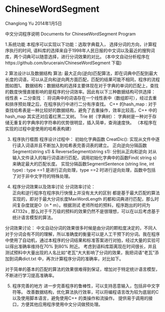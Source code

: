 ChineseWordSegment
==================

Changlong Yu
2014年1月5日


中文分词程序说明
Documents for ChineseWordSegment Program 

1.系统功能
 本程序可以实现以下功能：选取字典载入， 选择分词的方向，计算程序执行的时间, 语料库的选择来自于1998年人民日报的中文词以及最近的搜狗词库，两个词典可以随意选择，进行分词效果的对比。
(本中文自动分析程序在https://github.com/brucerain/ChineseWordSegment 下载)

2 算法设计以及数据结构
 算法:  最大正向(逆向)匹配算法，即在词典中匹配到最大长度的词语，可以从正向和逆向两方面匹配，匹配的结果可能不相同，程序的流程图如图1。
数据结构：数据结构的选择主要体现在对于字典的单词的匹配上，查找的数度快慢直接影响的是程序的分词效率。因此有以下三种数据结构可供选择：
    线性表 + 二分查找 ： 将词典中的词语存在一个线性表中（数组即可），经过去重和排序预处理之后，在程序执行中进行二分有序查找。
 C++ 的hash_map : 对于查找哈希表是一种比较好的数据结构，避免了去重操作，效率比较高，C++ 中的hash_map 其实还对应着红黑二叉树。
Trie 树（字典树）： 字典树是一种对于存储无重复的字典序的字符串的优势很明显，插入简单，查询速度快。
（本程序在实现的过程中是使用的哈希表构建）




3. 程序执行框图
程序设计过程中：
初始化字典函数 CreatDic(): 实现从文件中逐行读入词语并且不断加入到哈希表完善词表的建立。
正向逆向分隔函数Segment(string s1) & ReverseSegment(string s1): 分别从正向和逆向 对从输入文件读入的每行词语进行匹配，调用初始化字典中的函数Find( string s) 来确定最大的匹配长度。
实现分隔函数SegmentSentence (string line, int type) : type ==1 是进行正向处理，type ==2 时进行逆向处理，函数中包括了对于非中文字符的特殊处理。 

4. 程序分词效果以及效率讨论
分词效率讨论：  
正向和逆行程序在程序执行快慢上并没有太大的区别
都是基于最大匹配的算法实现的，即对于最大分词长度MaxWordLength 的都和词典进行匹配，那么时间复杂度就是O（n * m）。根据测试
老师所给的预料，程序跑出的时间为47.132s , 那么对于千万级的预料的效果仍然不是很理想，可以在以后考虑基于统计语言模型的算法。

分词效果讨论：
中文自动分词的效果很多时候是由分词的颗粒度决定的，不同人对于分词会有不同的理解，所以准确度的衡量可以是人工干预下的分词。我在程序中使用了自动机，通过本程序的分词结果和标准答案进行对拍，经过大量的实验可以得出准确率维持在70% 到80% 附近。
考虑到语料库距离现在时间很长，并且测试预料中大量出现的人名比如“老瓦”大大影响了分词的效果，我把词语“老瓦”添加到词典dict.txt 中，再次计算程序分词的准确率，对比如下。

对于简单的基本的匹配的算法的效果很难得到保证，增加对于特定统计语言模型，不断进行学习提高准确率。

5. 程序完善的地方
进一步完善程序的鲁棒性，可以支持恶意输入，包括非中文字符等。
改善数据结构，优化算法执行效率，可以将编程语言改为较为底层的C以及使用脚本语言，避免使用C++ 的类操作和流操作。
提供易于调用的接口，方便其他应用程序使用中文分词做预处理。
 







   
